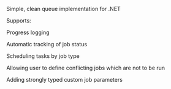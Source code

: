 Simple, clean queue implementation for .NET

Supports:

Progress logging

Automatic tracking of job status

Scheduling tasks by job type

Allowing user to define conflicting jobs which are not to be run

Adding strongly typed custom job parameters


